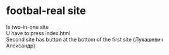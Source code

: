 # footbal-real site 
Is two-in-one site  
U have to press index.html  
Second site has button at the bottom of the first site (Лукашевич Александр)
